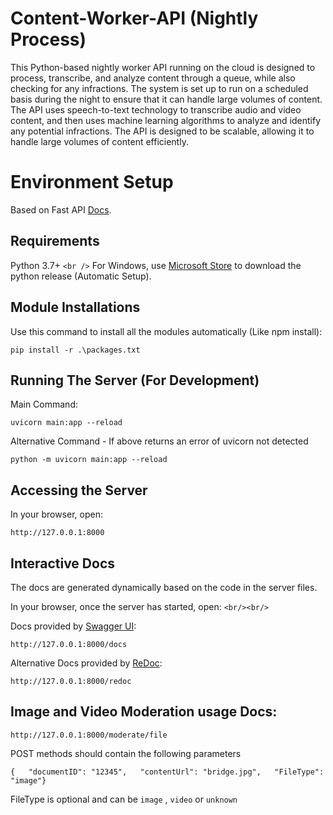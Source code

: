 # Content-Worker-API (Nightly Process)

This Python-based nightly worker API running on the cloud is designed to process, transcribe, and analyze content through a queue, while also checking for any infractions. The system is set up to run on a scheduled basis during the night to ensure that it can handle large volumes of content. The API uses speech-to-text technology to transcribe audio and video content, and then uses machine learning algorithms to analyze and identify any potential infractions. The API is designed to be scalable, allowing it to handle large volumes of content efficiently.

# Environment Setup

Based on Fast API [Docs](https://fastapi.tiangolo.com/).

## Requirements

Python 3.7+ `<br />`
For Windows, use [Microsoft Store](https://www.microsoft.com/store/productId/9PJPW5LDXLZ5) to download the python release (Automatic Setup).

## Module Installations

Use this command to install all the modules automatically (Like npm install):

```
pip install -r .\packages.txt
```

## Running The Server (For Development)

Main Command:

```
uvicorn main:app --reload
```

Alternative Command - If above returns an error of uvicorn not detected

```
python -m uvicorn main:app --reload
```

## Accessing the Server

In your browser, open:

```
http://127.0.0.1:8000
```

## Interactive Docs

The docs are generated dynamically based on the code in the server files.

In your browser, once the server has started, open: `<br/><br/>`

Docs provided by [Swagger UI](https://github.com/swagger-api/swagger-ui):

```
http://127.0.0.1:8000/docs
```

Alternative Docs provided by [ReDoc](https://github.com/Redocly/redoc):

```
http://127.0.0.1:8000/redoc
```

## **Image and Video Moderation usage Docs:**

```
http://127.0.0.1:8000/moderate/file
```

POST methods should contain the following parameters

```
{   "documentID": "12345",   "contentUrl": "bridge.jpg",   "FileType": "image"}
```

FileType is optional and can be `image` , `video` or `unknown`
